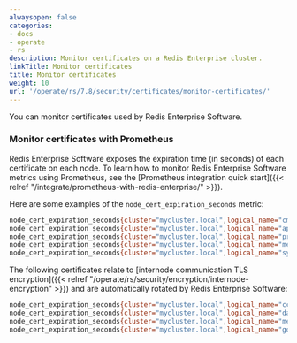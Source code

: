 ```yaml
---
alwaysopen: false
categories:
- docs
- operate
- rs
description: Monitor certificates on a Redis Enterprise cluster.
linkTitle: Monitor certificates
title: Monitor certificates
weight: 10
url: '/operate/rs/7.8/security/certificates/monitor-certificates/'
---
```


You can monitor certificates used by Redis Enterprise Software.

### Monitor certificates with Prometheus

Redis Enterprise Software exposes the expiration time (in seconds) of each certificate on each node. To learn how to monitor Redis Enterprise Software metrics using Prometheus, see the [Prometheus integration quick start]({{< relref "/integrate/prometheus-with-redis-enterprise/" >}}).

Here are some examples of the `node_cert_expiration_seconds` metric:

```sh
node_cert_expiration_seconds{cluster="mycluster.local",logical_name="cm",node="1",path="/etc/opt/redislabs/cm_cert.pem"} 31104000.0
node_cert_expiration_seconds{cluster="mycluster.local",logical_name="api",node="1",path="/etc/opt/redislabs/api_cert.pem"} 31104000.0
node_cert_expiration_seconds{cluster="mycluster.local",logical_name="proxy",node="1",path="/etc/opt/redislabs/proxy_cert.pem"} 31104000.0
node_cert_expiration_seconds{cluster="mycluster.local",logical_name="metrics_exporter",node="1",path="/etc/opt/redislabs/metrics_exporter_cert.pem"} 31104000.0
node_cert_expiration_seconds{cluster="mycluster.local",logical_name="syncer",node="1",path="/etc/opt/redislabs/syncer_cert.pem"} 31104000.0
```

The following certificates relate to [internode communication TLS encryption]({{< relref "/operate/rs/security/encryption/internode-encryption" >}}) and are automatically rotated by Redis Enterprise Software:

```sh
node_cert_expiration_seconds{cluster="mycluster.local",logical_name="ccs_internode_encryption",node="1",path="/etc/opt/redislabs/ccs_internode_encryption_cert.pem"} 2592000.0
node_cert_expiration_seconds{cluster="mycluster.local",logical_name="data_internode_encryption",node="1",path="/etc/opt/redislabs/data_internode_encryption_cert.pem"} 2592000.0
node_cert_expiration_seconds{cluster="mycluster.local",logical_name="mesh_ca_signed",node="1",path="/etc/opt/redislabs/mesh_ca_signed_cert.pem"} 2592000.0
node_cert_expiration_seconds{cluster="mycluster.local",logical_name="gossip_ca_signed",node="1",path="/etc/opt/redislabs/gossip_ca_signed_cert.pem"} 2592000.0
```
